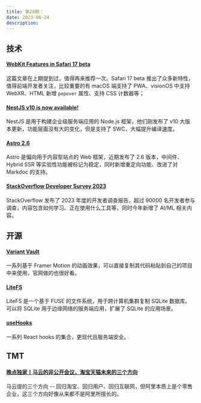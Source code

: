 ```yaml
---
title: 第28期：
date: 2023-06-24
description:
---
```


## 技术

#### [WebKit Features in Safari 17 beta](https://webkit.org/blog/14205/news-from-wwdc23-webkit-features-in-safari-17-beta/)

这篇文章在上期提到过，值得再来推荐一次。Safari 17 beta 推出了众多新特性，值得前端开发者关注，比较重要的有 macOS 端支持了 PWA、visionOS 中支持 WebXR、HTML 新增 `popover` 属性、支持 CSS 计数器等；

#### [NestJS v10 is now available!](https://trilon.io/blog/nestjs-10-is-now-available)

NestJS 是用于构建企业级服务端应用的 Node.js 框架，他们刚发布了 v10 大版本更新，功能层面没有大的变化，但是支持了 SWC，大幅提升编译速度。

#### [Astro 2.6](https://astro.build/blog/astro-260/)

Astro 是偏向用于内容型站点的 Web 框架，近期发布了 2.6 版本，中间件、Hybrid SSR 等实验性功能被标记为稳定，同时新增重定向功能、改进了对 Markdoc 的支持。

#### [StackOverflow Developer Survey 2023](https://survey.stackoverflow.co/2023/)

StackOverflow 发布了 2023 年度的开发者调查报告，超过 90000 名开发者参与调查，内容包含如何学习、正在使用什么工具等，同时今年新增了 AI/ML 相关内容。

## 开源

#### [Variant Vault](https://github.com/chrisabdo/motionvariants)

一系列基于 Framer Motion 的动画效果，可以直接复制其代码粘贴到自己的项目中来使用，官网做的也很好看。

#### [LiteFS](https://github.com/superfly/litefs)

LiteFS 是一个基于 FUSE 的文件系统，用于跨计算机集群复制 SQLite 数据库。可以将 SQLite 用于边缘网络的服务端应用，扩展了 SQLite 的应用场景。

#### [useHooks](https://github.com/uidotdev/usehooks)

一系列 React hooks 的集合，更现代且服务端安全。

## TMT

#### [晚点独家丨马云的非公开会议，淘宝天猫未来的三个方向](https://mp.weixin.qq.com/s/OnqUXcxUyr97YbZJFV1CSA)

马云提的三个方向 -- 回归淘宝、回归用户、回归互联网，但阿里本质上是个零售企业，这三个方向好像从来都不是阿里所擅长的。
